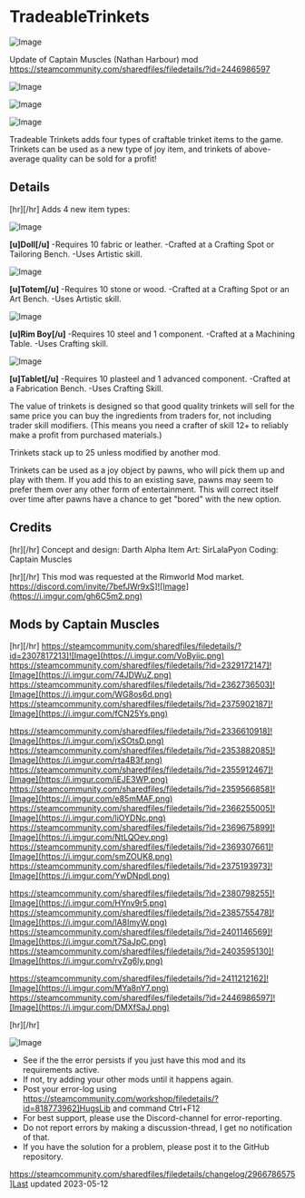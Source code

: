 # TradeableTrinkets

![Image](https://i.imgur.com/buuPQel.png)

Update of Captain Muscles (Nathan Harbour) mod https://steamcommunity.com/sharedfiles/filedetails/?id=2446986597

![Image](https://i.imgur.com/pufA0kM.png)

	
![Image](https://i.imgur.com/Z4GOv8H.png)

![Image](https://i.imgur.com/Mi8ecQv.gif)


Tradeable Trinkets adds four types of craftable trinket items to the game. Trinkets can be used as a new type of joy item, and trinkets of above-average quality can be sold for a profit!

## Details

[hr][/hr]
Adds 4 new item types:

![Image](https://i.imgur.com/UcH7fAQ.png)

**[u]Doll[/u]**
-Requires 10 fabric or leather.
-Crafted at a Crafting Spot or Tailoring Bench.
-Uses Artistic skill.

![Image](https://i.imgur.com/ocblu2F.png)

**[u]Totem[/u]**
-Requires 10 stone or wood. 
-Crafted at a Crafting Spot or an Art Bench.
-Uses Artistic skill.

![Image](https://i.imgur.com/CztJYFw.png)

**[u]Rim Boy[/u]**
-Requires 10 steel and 1 component.
-Crafted at a Machining Table.
-Uses Crafting skill.

![Image](https://i.imgur.com/qZjX4K9.png)

**[u]Tablet[/u]**
-Requires 10 plasteel and 1 advanced component.
-Crafted at a Fabrication Bench.
-Uses Crafting Skill.

The value of trinkets is designed so that good quality trinkets will sell for the same price you can buy the ingredients from traders for, not including trader skill modifiers. (This means you need a crafter of skill 12+ to reliably make a profit from purchased materials.)

Trinkets stack up to 25 unless modified by another mod.

Trinkets can be used as a joy object by pawns, who will pick them up and play with them. If you add this to an existing save, pawns may seem to prefer them over any other form of entertainment. This will correct itself over time after pawns have a chance to get "bored" with the new option.

## Credits

[hr][/hr]
Concept and design: Darth Alpha
Item Art: SirLalaPyon
Coding: Captain Muscles

[hr][/hr]
This mod was requested at the Rimworld Mod market.
https://discord.com/invite/7befJWr9xS]![Image](https://i.imgur.com/gh6C5m2.png)

## Mods by Captain Muscles

[hr][/hr]
https://steamcommunity.com/sharedfiles/filedetails/?id=2307817213]![Image](https://i.imgur.com/VoByiic.png)
https://steamcommunity.com/sharedfiles/filedetails/?id=2329172147]![Image](https://i.imgur.com/74JDWuZ.png)
https://steamcommunity.com/sharedfiles/filedetails/?id=2362736503]![Image](https://i.imgur.com/WG8os6d.png)
https://steamcommunity.com/sharedfiles/filedetails/?id=2375902187]![Image](https://i.imgur.com/fCN25Ys.png)

https://steamcommunity.com/sharedfiles/filedetails/?id=2336610918]![Image](https://i.imgur.com/jxSOtsD.png)
https://steamcommunity.com/sharedfiles/filedetails/?id=2353882085]![Image](https://i.imgur.com/rta4B3f.png)
https://steamcommunity.com/sharedfiles/filedetails/?id=2355912467]![Image](https://i.imgur.com/iEJE3WP.png)
https://steamcommunity.com/sharedfiles/filedetails/?id=2359566858]![Image](https://i.imgur.com/e85mMAF.png)
https://steamcommunity.com/sharedfiles/filedetails/?id=2366255005]![Image](https://i.imgur.com/liOYDNc.png)
https://steamcommunity.com/sharedfiles/filedetails/?id=2369675899]![Image](https://i.imgur.com/NtLQOev.png)
https://steamcommunity.com/sharedfiles/filedetails/?id=2369307661]![Image](https://i.imgur.com/smZOUK8.png)
https://steamcommunity.com/sharedfiles/filedetails/?id=2375193973]![Image](https://i.imgur.com/YwDNpdl.png)

https://steamcommunity.com/sharedfiles/filedetails/?id=2380798255]![Image](https://i.imgur.com/HYnv9r5.png)
https://steamcommunity.com/sharedfiles/filedetails/?id=2385755478]![Image](https://i.imgur.com/lA8ImyW.png)
https://steamcommunity.com/sharedfiles/filedetails/?id=2401146569]![Image](https://i.imgur.com/t7SaJpC.png)
https://steamcommunity.com/sharedfiles/filedetails/?id=2403595130]![Image](https://i.imgur.com/rvZg6ly.png)

https://steamcommunity.com/sharedfiles/filedetails/?id=2411212162]![Image](https://i.imgur.com/MYa8nY7.png)
https://steamcommunity.com/sharedfiles/filedetails/?id=2446986597]![Image](https://i.imgur.com/DMXfSaJ.png)

[hr][/hr]

![Image](https://i.imgur.com/PwoNOj4.png)



-  See if the the error persists if you just have this mod and its requirements active.
-  If not, try adding your other mods until it happens again.
-  Post your error-log using https://steamcommunity.com/workshop/filedetails/?id=818773962]HugsLib and command Ctrl+F12
-  For best support, please use the Discord-channel for error-reporting.
-  Do not report errors by making a discussion-thread, I get no notification of that.
-  If you have the solution for a problem, please post it to the GitHub repository.


https://steamcommunity.com/sharedfiles/filedetails/changelog/2966786575]Last updated 2023-05-12

